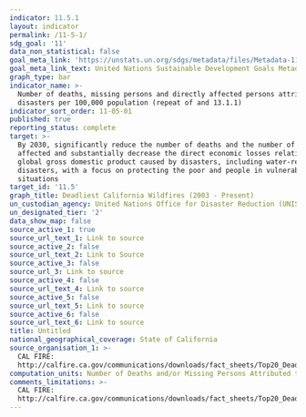 ```yaml
---
indicator: 11.5.1
layout: indicator
permalink: /11-5-1/
sdg_goal: '11'
data_non_statistical: false
goal_meta_link: 'https://unstats.un.org/sdgs/metadata/files/Metadata-11-05-01.pdf'
goal_meta_link_text: United Nations Sustainable Development Goals Metadata (PDF 224 KB)
graph_type: bar
indicator_name: >-
  Number of deaths, missing persons and directly affected persons attributed to
  disasters per 100,000 population (repeat of and 13.1.1)
indicator_sort_order: 11-05-01
published: true
reporting_status: complete
target: >-
  By 2030, significantly reduce the number of deaths and the number of people
  affected and substantially decrease the direct economic losses relative to
  global gross domestic product caused by disasters, including water-related
  disasters, with a focus on protecting the poor and people in vulnerable
  situations
target_id: '11.5'
graph_title: Deadliest California Wildfires (2003 - Present)
un_custodian_agency: United Nations Office for Disaster Reduction (UNISDR)
un_designated_tier: '2'
data_show_map: false
source_active_1: true
source_url_text_1: Link to source
source_active_2: false
source_url_text_2: Link to Source
source_active_3: false
source_url_3: Link to source
source_active_4: false
source_url_text_4: Link to source
source_active_5: false
source_url_text_5: Link to source
source_active_6: false
source_url_text_6: Link to source
title: Untitled
national_geographical_coverage: State of California
source_organisation_1: >-
  CAL FIRE:
  http://calfire.ca.gov/communications/downloads/fact_sheets/Top20_Deadliest.pdf
computation_units: Number of Deaths and/or Missing Persons Attributed to Disasters
comments_limitations: >-
  CAL FIRE:
  http://calfire.ca.gov/communications/downloads/fact_sheets/Top20_Deadliest.pdf
---
```

